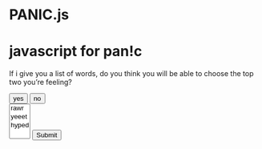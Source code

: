 # PANIC.js
# javascript for pan!c
<html>
<head>
  <script src="happymind.js">
    function checkbox() {
      var x = document.getElementById("myCheck");
    x.checked = true;
    }
  </script>
  <p id="j"> If i give you a list of words, do you think you will be able to choose the top two you’re feeling? </p>
  <button id="a" onclick="clickeda()"> yes </button>
  <button id="b" onclick="clickedb()"> no</button>
  <body>
    <form action="/action_page.php">
    <select name="cars" multiple>
      <option value="rawr">rawr</option>
      <option value="yeeet">yeeet</option>
      <option value="hyped">hyped</option>
    </select>
    <input type="submit">
  </form>
  </body>

</head>
</html>
